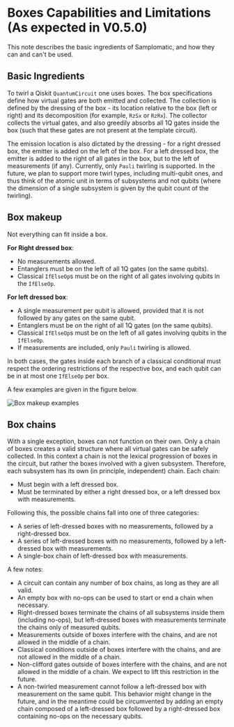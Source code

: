 # Boxes Capabilities and Limitations (As expected in V0.5.0)
This note describes the basic ingredients of Samplomatic, and how they can and can't be used.

## Basic Ingredients
To twirl a Qiskit `QuantumCircuit` one uses boxes. The box specifications define how virtual gates are both emitted and collected. The collection is defined by the dressing of the box - its location relative to the box (left or right) and its decomposition (for example, `RzSx` or `RzRx`). The collector collects the virtual gates, and also greedily absorbs all 1Q gates inside the box (such that these gates are not present at the template circuit).

The emission location is also dictated by the dressing - for a right dressed box, the emitter is added on the left of the box. For a left dressed box, the emitter is added to the right of all gates in the box, but to the left of measurements (if any). Currently, only `Pauli` twirling is supported. In the future, we plan to support more twirl types, including multi-qubit ones, and thus think of the atomic unit in terms of subsystems and not qubits (where the dimension of a single subsystem is given by the qubit count of the twirling).

## Box makeup
Not everything can fit inside a box.

**For Right dressed box**:
- No measurements allowed.
- Entanglers must be on the left of all 1Q gates (on the same qubits).
- Classical `IfElseOp`s must be on the right of all gates involving qubits in the `IfElseOp`.

**For left dressed box**:
- A single measurement per qubit is allowed, provided that it is not followed by any gates on the same qubit.
- Entanglers must be on the right of all 1Q gates (on the same qubits).
- Classical `IfElseOp`s must be on the left of all gates involving qubits in the `IfElseOp`.
- If measurements are included, only `Pauli` twirling is allowed.

In both cases, the gates inside each branch of a classical conditional must respect the ordering restrictions of the respective box, and each qubit can be in at most one `IfElseOp` per box.

A few examples are given in the figure below.

![Box makeup examples](figs/boxes-examples-screenshot.png)



## Box chains
With a single exception, boxes can not function on their own. Only a chain of boxes creates a valid structure where all virtual gates can be safely collected. In this context a chain is not the lexical progression of boxes in the circuit, but rather the boxes involved with a given subsystem. Therefore, each subsystem has its own (in principle, independent) chain. Each chain:
- Must begin with a left dressed box.
- Must be terminated by either a right dressed box, or a left dressed box with measurements.

Following this, the possible chains fall into one of three categories:
- A series of left-dressed boxes with no measurements, followed by a right-dressed box.
- A series of left-dressed boxes with no measurements, followed by a left-dressed box with measurements.
- A single-box chain of left-dressed box with measurements.

A few notes:
- A circuit can contain any number of box chains, as long as they are all valid.
- An empty box with no-ops can be used to start or end a chain when necessary.
- Right-dressed boxes terminate the chains of all subsystems inside them (including no-ops), but left-dressed boxes with measurements terminate the chains only of measured qubits.
- Measurements outside of boxes interfere with the chains, and are not allowed in the middle of a chain.
- Classical conditions outside of boxes interfere with the chains, and are not allowed in the middle of a chain.
- Non-clifford gates outside of boxes interfere with the chains, and are not allowed in the middle of a chain. We expect to lift this restriction in the future.
- A non-twirled measurement cannot follow a left-dressed box with measurement on the same qubit. This behavior might change in the future, and in the meantime could be circumvented by adding an empty chain composed of a left-dressed box followed by a right-dressed box containing no-ops on the necessary qubits.
